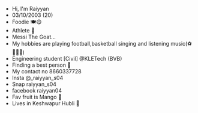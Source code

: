 - Hi, I'm Raiyyan
- 03/10/2003 (20)
- Foodie 🍽😋
- Athlete 🏃
- Messi The Goat...
- My hobbies are playing football,basketball singing and listening music(⚽️🏀🎤🎵)
- Engineering student [Civil] @KLETech     (BVB) 
- Finding a best person 💞
- My contact no 8660337728 
- Insta @_raiyyan_s04
- Snap raiyyan_s04
- facebook raiyyan04
- Fav fruit is Mango 🥭
- Lives in Keshwapur Hubli 📍